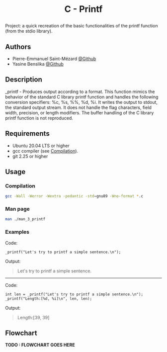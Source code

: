 # <p align="center">C - Printf</p>
Project: a quick recreation of the basic functionalities of the printf
function (from the stdio library).

## Authors

- Pierre-Emmanuel Saint-Mézard [@Github](https://github.com/Eonvorax)
- Yasine Benslika [@Github](https://github.com/Yasine31130)

## Description
_printf - Produces output according to a format.
This function mimics the behavior of the standard C library printf function and handles the following conversion specifiers: %c, %s, %%, %d, %i. It writes the output to stdout, the standard output stream. It does not handle the flag characters, field width, precision, or length modifiers. The buffer handling of the C library printf function is not reproduced.

## Requirements

- Ubuntu 20.04 LTS or higher
- gcc compiler (see [Compilation](###Compilation)).
- git 2.25 or higher
## Usage

### Compilation
``` bash
gcc -Wall -Werror -Wextra -pedantic -std=gnu89 -Wno-format *.c
```

### Man page
``` bash
man ./man_3_printf
```
### Examples

Code:
```
_printf("Let's try to printf a simple sentence.\n");
```
Output:

> Let's try to printf a simple sentence.


----------


Code:
```
int len = _printf("Let's try to printf a simple sentence.\n");
_printf("Length:[%d, %i]\n", len, len);

```
Output:
> Length:[39, 39]
## Flowchart
**TODO : FLOWCHART GOES HERE**
